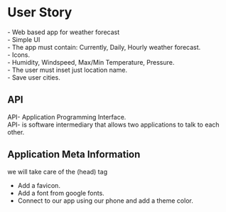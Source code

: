 <h1>User Story</h1>
- Web based app for weather forecast<br>
- Simple UI<br>
- The app must contain: Currently, Daily, Hourly weather forecast.<br>
- Icons.<br>
- Humidity, Windspeed, Max/Min Temperature, Pressure.<br>
- The user must inset just location name.<br>
- Save user cities.<br>

<h2>API</h2>

API- Application Programming Interface. <br>
API- is software intermediary that allows two applications to talk to each other.<br>

<h2>Application Meta Information</h2>

we will take care of the (head) tag<br>
- Add a favicon.<br>
- Add a font from google fonts.<br>
- Connect to our app using our phone and add a theme color.<br>
